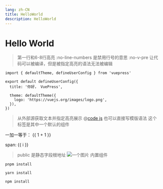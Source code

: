 ```yaml
---
lang: zh-CN
title: HelloWorld
description: HelloWorld
---
```


# Hello World
> 第一行和6-8行高亮
> :no-line-numbers 是禁用行号的意思
> :no-v-pre 让代码可以被编译，但是被指定高亮的语法无法被编辑
```ts{1,6-8}:no-line-numbers
import { defaultTheme, defineUserConfig } from 'vuepress'

export default defineUserConfig({
  title: '你好， VuePress',

  theme: defaultTheme({
    logo: 'https://vuejs.org/images/logo.png',
  }),
})
```
>从外部源获取文本并指定高亮展示
@[code js](./show.js)
> 也可以直接写模版语法
> 这个标签是其中一个默认的组件
<Badge text="演示"/>
一加一等于： {{ 1 + 1 }}

<span v-for="i in 3"> span: {{ i }} </span>
> public 是静态字段根地址
![一个图片](/images/img.png)
> 内置组件
<CodeGroup>
  <CodeGroupItem title="PNPM">

```bash:no-line-numbers
pnpm install
```

  </CodeGroupItem>

  <CodeGroupItem title="YARN">

```bash:no-line-numbers
yarn install
```

  </CodeGroupItem>

  <CodeGroupItem title="NPM" active>

```bash:no-line-numbers
npm install
```

  </CodeGroupItem>
</CodeGroup>
